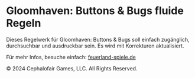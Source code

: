 # Gloomhaven: Buttons & Bugs fluide Regeln 

Dieses Regelwerk für Gloomhaven: Buttons & Bugs soll einfach zugänglich, durchsuchbar und ausdruckbar sein. Es wird mit Korrekturen aktualisiert.

Für mehr Infos, besuche einfach: [feuerland-spiele.de](https://www.feuerland-spiele.de/)

© 2024 Cephalofair Games, LLC. All Rights Reserved.
